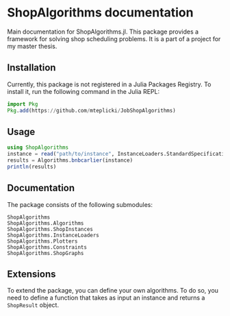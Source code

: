 # ShopAlgorithms documentation

Main documentation for ShopAlgorithms.jl. This package provides a framework for solving shop scheduling problems.
It is a part of a project for my master thesis. 

## Installation
Currently, this package is not registered in a Julia Packages Registry. To install it, run the following command in the Julia REPL:
```julia
import Pkg
Pkg.add(https://github.com/mteplicki/JobShopAlgorithms)
```

## Usage
```julia
using ShopAlgorithms
instance = read("path/to/instance", InstanceLoaders.StandardSpecification)
results = Algorithms.bnbcarlier(instance)
println(results)
```

## Documentation

The package consists of the following submodules:

```@docs
ShopAlgorithms
ShopAlgorithms.Algorithms
ShopAlgorithms.ShopInstances
ShopAlgorithms.InstanceLoaders
ShopAlgorithms.Plotters
ShopAlgorithms.Constraints
ShopAlgorithms.ShopGraphs
```

## Extensions

To extend the package, you can define your own algorithms. To do so, you need to define a function that takes as input an instance and returns a `ShopResult` object. 
